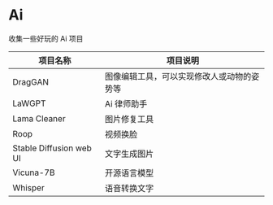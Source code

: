 # Ai

收集一些好玩的 Ai 项目

| 项目名称                | 项目说明                                   |
| ----------------------- | ------------------------------------------ |
| DragGAN                 | 图像编辑工具，可以实现修改人或动物的姿势等 |
| LaWGPT                  | Ai 律师助手                                |
| Lama Cleaner            | 图片修复工具                               |
| Roop                    | 视频换脸                                   |
| Stable Diffusion web UI | 文字生成图片                               |
| Vicuna-7B | 开源语言模型                               |
| Whisper                 | 语音转换文字                               |











